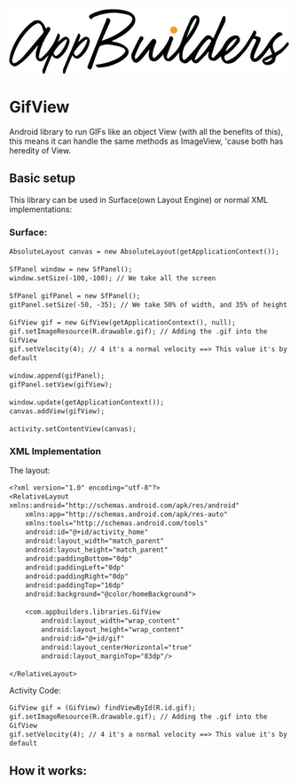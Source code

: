 <p align="center">
  <img src="https://github.com/nalancer08/Arduino-Interface-Builder/blob/master/logo.jpeg">
</p>

# GifView
Android library to run GIFs like an object View (with all the benefits of this), this means it can handle the same methods as ImageView, 'cause both has heredity of View.

## Basic setup
This library can be used in Surface(own Layout Engine) or normal XML implementations:

### Surface:

```
AbsoluteLayout canvas = new AbsoluteLayout(getApplicationContext());

SfPanel window = new SfPanel();
window.setSize(-100,-100); // We take all the screen

SfPanel gifPanel = new SfPanel();
gitPanel.setSize(-50, -35); // We take 50% of width, and 35% of height

GifView gif = new GifView(getApplicationContext(), null);
gif.setImageResource(R.drawable.gif); // Adding the .gif into the GifView
gif.setVelocity(4); // 4 it's a normal velocity ==> This value it's by default

window.append(gifPanel);
gifPanel.setView(gifView);

window.update(getApplicationContext());
canvas.addView(gifView);

activity.setContentView(canvas);
```

### XML Implementation

The layout:

```
<?xml version="1.0" encoding="utf-8"?>
<RelativeLayout xmlns:android="http://schemas.android.com/apk/res/android"
    xmlns:app="http://schemas.android.com/apk/res-auto"
    xmlns:tools="http://schemas.android.com/tools"
    android:id="@+id/activity_home"
    android:layout_width="match_parent"
    android:layout_height="match_parent"
    android:paddingBottom="0dp"
    android:paddingLeft="0dp"
    android:paddingRight="0dp"
    android:paddingTop="16dp"
    android:background="@color/homeBackground">

    <com.appbuilders.libraries.GifView
        android:layout_width="wrap_content"
        android:layout_height="wrap_content"
        android:id="@+id/gif"
        android:layout_centerHorizontal="true"
        android:layout_marginTop="83dp"/>

</RelativeLayout>
```

Activity Code:

```
GifView gif = (GifView) findViewById(R.id.gif);
gif.setImageResource(R.drawable.gif); // Adding the .gif into the GifView
gif.setVelocity(4); // 4 it's a normal velocity ==> This value it's by default

```

## How it works:

